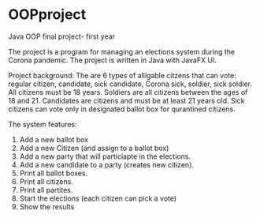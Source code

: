# OOPproject
Java OOP final project- first year

The project is a program for managing an elections system during the Corona pandemic.
The project is written in Java with JavaFX UI.

Project background:
The are 6 types of alligable citzens that can vote: regular citizen, candidate, sick candidate, Corona sick, soldier, sick soldier.
All citizens must be 18 years.
Soldiers are all citizens between the ages of 18 and 21.
Candidates are citizens and must be at least 21 years old.
Sick citizens can vote only in designated ballot box for qurantined citizens.

The system features:
1. Add a new ballot box
2. Add a new Citizen (and assign to a ballot box)
3. Add a new party that will particiapte in the elections.
4. Add a new candidate to a party (creates new citizen).
5. Print all ballot boxes.
6. Print all citizens.
7. Print all partites.
8. Start the elections (each citizen can pick a vote)
9. Show the results

